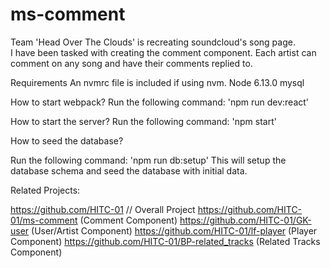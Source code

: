 # ms-comment
Team 'Head Over The Clouds' is recreating soundcloud's song page.  
I have been tasked with creating the comment component. Each artist
can comment on any song and have their comments replied to.

Requirements
An nvmrc file is included if using nvm.
Node 6.13.0
mysql

How to start webpack?
Run the following command: 'npm run dev:react'

How to start the server? 
Run the following command: 'npm start'

How to seed the database?

Run the following command: 'npm run db:setup'
This will setup the database schema and seed the database with initial data.


Related Projects:

https://github.com/HITC-01 // Overall Project
https://github.com/HITC-01/ms-comment (Comment Component)
https://github.com/HITC-01/GK-user (User/Artist Component)
https://github.com/HITC-01/lf-player (Player Component)
https://github.com/HITC-01/BP-related_tracks (Related Tracks Component)

